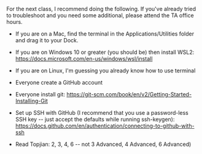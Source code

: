 For the next class, I recommend doing the following. If you've already tried to troubleshoot and you need some additional, please attend the TA office hours.

* If you are on a Mac, find the terminal in the Applications/Utilities folder and drag it to your Dock.

* If you are on Windows 10 or greater (you should be) then install WSL2: https://docs.microsoft.com/en-us/windows/wsl/install


* If you are on Linux, I'm guessing you already know how to use terminal

* Everyone create a GitHub account

* Everyone install git: https://git-scm.com/book/en/v2/Getting-Started-Installing-Git


* Set up SSH with GitHub (I recommend that you use a password-less SSH key -- just accept the defaults while running ssh-keygen): https://docs.github.com/en/authentication/connecting-to-github-with-ssh


* Read Topjian: 2, 3, 4, 6 -- not 3 Advanced, 4 Advanced, 6 Advanced) 

